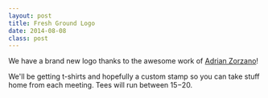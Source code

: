 ```yaml
---
layout: post
title: Fresh Ground Logo
date: 2014-08-08 
class: post
---
```


We have a brand new logo thanks to the awesome work of [Adrian Zorzano](http://adrianzorzano.com/)!

We'll be getting t-shirts and hopefully a custom stamp so you can take stuff home from each meeting. Tees will run between $15-$20.
<img src="{{ site.url }}/images/pvcc-logo-black.png" alt="">
<img src="{{ site.url }}/images/pvcc-cups.jpg" alt="">
